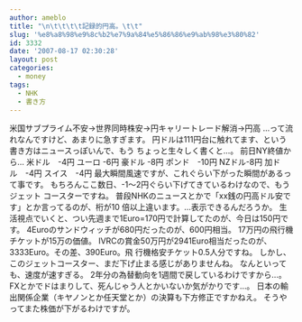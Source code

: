 ```yaml
---
author: ameblo
title: "\n\t\t\t\t記録的円高。\t\t"
slug: '%e8%a8%98%e9%8c%b2%e7%9a%84%e5%86%86%e9%ab%98%e3%80%82'
id: 3332
date: '2007-08-17 02:30:28'
layout: post
categories:
  - money
tags:
  - NHK
  - 書き方
---
```


米国サブプライム不安→世界同時株安→円キャリートレード解消→円高 …って流れなんですけど、あまりに急すぎます。 円ドルは111円台に触れてます、という書き方はニュースっぽいんで、もう ちょっと生々しく書くと…。 前日NY終値から… 米ドル　-4円 ユーロ -6円 豪ドル -8円 ポンド　-10円 NZドル-8円 加ドル　-4円 スイス　-4円 最大瞬間風速ですが、これぐらい下がった瞬間があるって事です。 もちろんここ数日、-1～2円ぐらい下げてきているわけなので、もうジェット コースターですね。 普段NHKのニュースとかで「xx銭の円高ドル安です」とか言ってるのが、桁が10 倍以上違います。…表示できるんだろうか。 生活視点でいくと、つい先週まで1Euro=170円で計算してたのが、今日は150円です。 4Euroのサンドウィッチが680円だったのが、600円相当。 17万円の飛行機チケットが15万の価値。 IVRCの賞金50万円が2941Euro相当だったのが、3333Euro。その差、390Euro。飛 行機格安チケット0.5人分ですね。 しかし、このジェットコースター、まだ下げ止まる感じがありませんね。 なんといっても、速度が速すぎる。 2年分の為替動向を1週間で戻しているわけですから…。 FXとかでドはまりして、死んじゃう人とかいないか気がかりです…。 日本の輸出関係企業（キヤノンとか任天堂とか）の決算も下方修正ですかねえ。 そうやってまた株価が下がるわけですが。